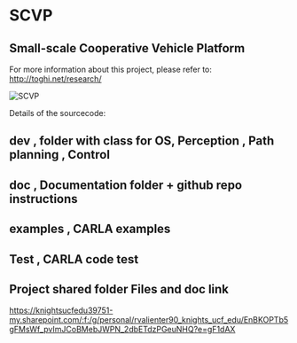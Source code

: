 # SCVP
## Small-scale Cooperative Vehicle Platform
For more information about this project, please refer to: 
http://toghi.net/research/

![SCVP](/doc/scvp.png?raw=true "Small-scale Cooperative Vehicle Platform")


Details of the sourcecode:
## dev , folder with class for OS, Perception , Path planning , Control
## doc , Documentation folder + github repo instructions
## examples , CARLA examples
## Test , CARLA code test

## Project shared folder Files and doc link
https://knightsucfedu39751-my.sharepoint.com/:f:/g/personal/rvalienter90_knights_ucf_edu/EnBKOPTb5gFMsWf_pvImJCoBMebJWPN_2dbETdzPGeuNHQ?e=gF1dAX

